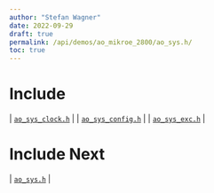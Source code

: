 ```yaml
---
author: "Stefan Wagner"
date: 2022-09-29
draft: true
permalink: /api/demos/ao_mikroe_2800/ao_sys.h/
toc: true
---
```


# Include

| [`ao_sys_clock.h`](ao_sys_clock.h.md) |
| [`ao_sys_config.h`](ao_sys_config.h.md) |
| [`ao_sys_exc.h`](ao_sys_exc.h.md) |

# Include Next

| [`ao_sys.h`](../../src/ao_sys_xc32_pic32mz_ef/ao_sys.h.md) |
